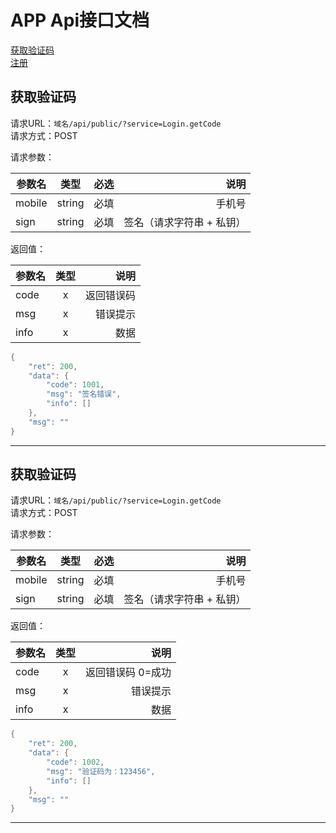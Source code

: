 # APP Api接口文档

[获取验证码](#获取验证码)<br>
[注册](#注册)<br>

## 获取验证码
请求URL：`域名/api/public/?service=Login.getCode`<br>
请求方式：POST<br>

请求参数：

参数名|类型|必选|说明
---|:--:|---:|---:
mobile|string|必填|手机号
sign|string|必填|签名（请求字符串 + 私钥）

返回值：

参数名|类型|说明
---|:--:|---:
code|x|返回错误码
msg|x|错误提示
info|x|数据


```java	
{
    "ret": 200,
    "data": {
        "code": 1001,
        "msg": "签名错误",
        "info": []
    },
    "msg": ""
}
```
---

## 获取验证码
请求URL：`域名/api/public/?service=Login.getCode`<br>
请求方式：POST<br>

请求参数：

参数名|类型|必选|说明
---|:--:|---:|---:
mobile|string|必填|手机号
sign|string|必填|签名（请求字符串 + 私钥）

返回值：

参数名|类型|说明
---|:--:|---:
code|x|返回错误码 0=成功
msg|x|错误提示
info|x|数据


```java	
{
    "ret": 200,
    "data": {
        "code": 1002,
        "msg": "验证码为：123456",
        "info": []
    },
    "msg": ""
}
```
---
